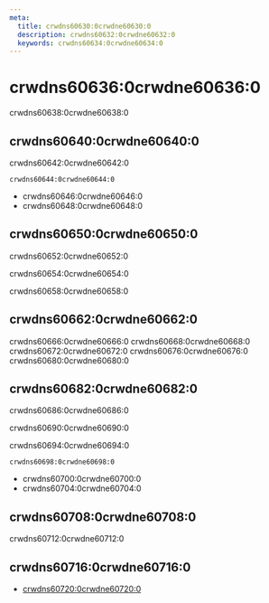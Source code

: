 ```yaml
---
meta:
  title: crwdns60630:0crwdne60630:0
  description: crwdns60632:0crwdne60632:0
  keywords: crwdns60634:0crwdne60634:0
---
```


# crwdns60636:0crwdne60636:0
crwdns60638:0crwdne60638:0

<entry-ad />

## crwdns60640:0crwdne60640:0
crwdns60642:0crwdne60642:0

`crwdns60644:0crwdne60644:0`
- crwdns60646:0crwdne60646:0
- crwdns60648:0crwdne60648:0


## crwdns60650:0crwdne60650:0
crwdns60652:0crwdne60652:0

  crwdns60654:0crwdne60654:0

  crwdns60658:0crwdne60658:0

## crwdns60662:0crwdne60662:0
crwdns60666:0crwdne60666:0
<alert type="success">crwdns60668:0crwdne60668:0</alert>
<alert type="info">crwdns60672:0crwdne60672:0</alert>
<alert type="warning">crwdns60676:0crwdne60676:0</alert>
<alert type="error">crwdns60680:0crwdne60680:0</alert>

## crwdns60682:0crwdne60682:0
crwdns60686:0crwdne60686:0

  crwdns60690:0crwdne60690:0

  crwdns60694:0crwdne60694:0

  `crwdns60698:0crwdne60698:0`
  - crwdns60700:0crwdne60700:0
  - crwdns60704:0crwdne60704:0

## crwdns60708:0crwdne60708:0
crwdns60712:0crwdne60712:0

## crwdns60716:0crwdne60716:0
  - [crwdns60720:0crwdne60720:0]()

<doc-footer />
